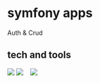 # symfony apps 
Auth & Crud

## tech and tools

<img src="https://img.icons8.com/color/48/000000/symfony.png"/>
  <img src="https://img.icons8.com/color/48/000000/visual-studio-code-2019.png"/>&nbsp; &nbsp;
    <img src="https://img.icons8.com/fluency/48/000000/mysql-logo.png"/>&nbsp; &nbsp;

